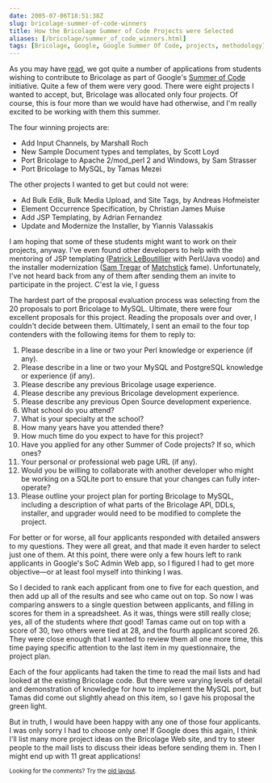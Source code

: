 ```yaml
--- 
date: 2005-07-06T18:51:38Z
slug: bricolage-summer-of-code-winners
title: How the Bricolage Summer of Code Projects were Selected
aliases: [/bricolage/summer_of_code_winners.html]
tags: [Bricolage, Google, Google Summer Of Code, projects, methodology]
---
```


<p>As you may have <a href="/bricolage/summer_of_code_applications.html"
title="Bricolage Summer of Code Application Summary">read</a>, we got quite a
number of applications from students wishing to contribute to Bricolage as
part of Google's <a href="http://code.google.com/summerofcode.html"
title="Google Summer of Code">Summer of Code</a> initiative. Quite a few of
them were very good. There were eight projects I wanted to accept, but,
Bricolage was allocated only four projects. Of course, this is four more than
we would have had otherwise, and I'm really excited to be working with them
this summer.</p>

<p>The four winning projects are:</p>

<ul>
  <li>Add Input Channels, by Marshall Roch</li>
  <li>New Sample Document types and templates, by Scott Loyd</li>
  <li>Port Bricolage to Apache 2/mod_perl 2 and Windows, by Sam Strasser</li>
  <li>Port Bricolage to MySQL, by Tamas Mezei</li>
</ul>

<p>The other projects I wanted to get but could not were:</p>

<ul>
  <li>Ad Bulk Edik, Bulk Media Upload, and Site Tags, by Andreas Hofmeister</li>
  <li>Element Occurrence Specification, by Christian James Muise</li>
  <li>Add JSP Templating, by Adrian Fernandez</li>
  <li>Update and Modernize the Installer, by Yiannis Valassakis</li>
</ul>

<p>I am hoping that some of these students might want to work on their
projects, anyway. I've even found other developers to help with the mentoring
of JSP templating (<a href="http://search.cpan.org/~patl/" title="See Patrick
LeBoutillier's modules on CPAN">Patrick LeBoutillier</a> with Perl/Java voodo) and
the installer modernization (<a href="http://sam.tregar.com/" title="Sam
Tregar: Life">Sam Tregar</a>
of <a href="http://sourceforge.net/projects/matchstick/" title="The Matcstick
SourceForge project page">Matchstick</a> fame). Unfortunately, I've not heard
back from any of them after sending them an invite to participate in the
project. C'est la vie, I guess</p>

<p>The hardest part of the proposal evaluation process was selecting from the
20 proposals to port Bricolage to MySQL. Ultimate, there were four excellent
proposals for this project. Reading the proposals over and over, I couldn't
decide between them. Ultimately, I sent an email to the four top contenders
with the following items for them to reply to:</p>

<ol>
  <li>Please describe in a line or two your Perl knowledge or experience (if any).</li>
  <li>Please describe in a line or two your MySQL and PostgreSQL knowledge or experience (if any).</li>
  <li>Please describe any previous Bricolage usage experience.</li>
  <li>Please describe any previous Bricolage development experience.</li>
  <li>Please describe any previous Open Source development experience.</li>
  <li>What school do you attend?</li>
  <li>What is your specialty at the school?</li>
  <li>How many years have you attended there?</li>
  <li>How much time do you expect to have for this project?</li>
  <li>Have you applied for any other Summer of Code projects?  If so, which ones?</li>
  <li>Your personal or professional web page URL (if any).</li>
  <li>Would you be willing to collaborate with another developer who might be working on a SQLite port to ensure that your changes can fully inter-operate?</li>
  <li>Please outline your project plan for porting Bricolage to MySQL, including a description of what parts of the Bricolage API, DDLs, installer, and upgrader would need to be modified to complete the project.</li>
</ol>

<p>For better or for worse, all four applicants responded with detailed answers to my questions. They were all great, and that made it even harder to select just one of them. At this point, there were only a few hours left to rank applicants in Google's SoC Admin Web app, so I figured I had to get more objective&#x2014;or at least fool myself into thinking I was.</p>

<p>So I decided to rank each applicant from one to five for each question, and
then add up all of the results and see who came out on top. So now I was
comparing answers to a single question between applicants, and filling in
scores for them in a spreadsheet. As it was, things were still really close; yes, all of the students where <em>that</em> good! Tamas came out on top with a score of 30, two others were tied at 28, and the fourth applicant scored 26. They were close enough that I wanted to review them all one more time, this time paying specific attention to the last item in my questionnaire, the project plan.</p>

<p>Each of the four applicants had taken the time to read the mail lists and had looked at the existing Bricolage code. But there were varying levels of detail and demonstration of knowledge for how to implement the MySQL port, but Tamas did come out slightly ahead on this item, so I gave his proposal the green light.</p>

<p>But in truth, I would have been happy with any one of those four applicants. I was only sorry I had to choose only one! If Google does this again, I think I'll list many more project ideas on the Bricolage Web site, and try to steer people to the mail lists to discuss their ideas before sending them in. Then I might end up with 11 great applications!</p>


<p class="past"><small>Looking for the comments? Try the <a rel="nofollow" href="//past.justatheory.com/bricolage/summer_of_code_winners.html">old layout</a>.</small></p>


